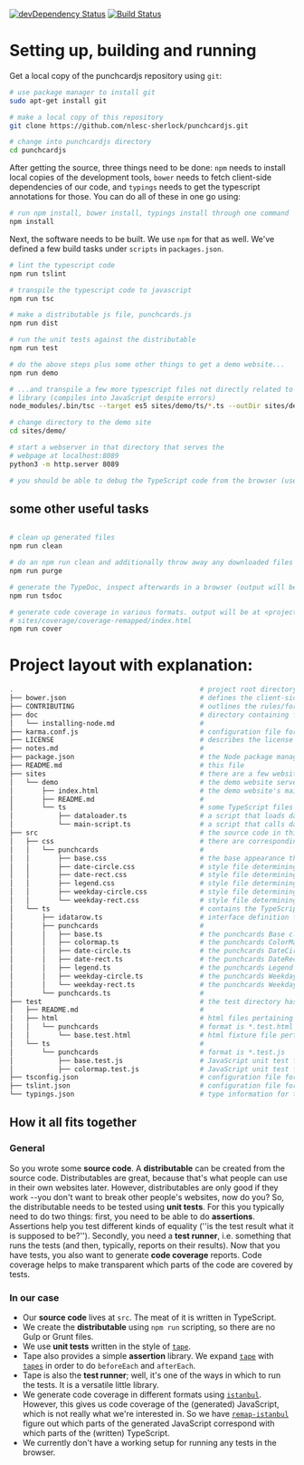 [![devDependency Status](https://david-dm.org/nlesc-sherlock/punchcardjs/dev-status.svg)](https://david-dm.org/nlesc-sherlock/punchcardjs#info=devDependencies)
[![Build Status](https://travis-ci.org/nlesc-sherlock/punchcardjs.svg?branch=master)](https://travis-ci.org/nlesc-sherlock/punchcardjs)

# Setting up, building and running

Get a local copy of the punchcardjs repository using ``git``:

```bash
# use package manager to install git
sudo apt-get install git

# make a local copy of this repository
git clone https://github.com/nlesc-sherlock/punchcardjs.git

# change into punchcardjs directory
cd punchcardjs
```

After getting the source, three things need to be done: `npm` needs to install
local copies of the development tools, `bower` needs to fetch client-side dependencies of
our code, and `typings` needs to get the typescript annotations for those. You can
do all of these in one go using:

```bash
# run npm install, bower install, typings install through one command
npm install
```

Next, the software needs to be built. We use `npm` for that as well. We've defined a few build tasks under `scripts` in `packages.json`.

```bash
# lint the typescript code
npm run tslint

# transpile the typescript code to javascript
npm run tsc

# make a distributable js file, punchcards.js
npm run dist

# run the unit tests against the distributable
npm run test

# do the above steps plus some other things to get a demo website...
npm run demo

# ...and transpile a few more typescript files not directly related to the
# library (compiles into JavaScript despite errors)
node_modules/.bin/tsc --target es5 sites/demo/ts/*.ts --outDir sites/demo/js

# change directory to the demo site
cd sites/demo/

# start a webserver in that directory that serves the
# webpage at localhost:8089
python3 -m http.server 8089

# you should be able to debug the TypeScript code from the browser (uses source maps)
```

## some other useful tasks

```bash

# clean up generated files
npm run clean

# do an npm run clean and additionally throw away any downloaded files
npm run purge

# generate the TypeDoc, inspect afterwards in a browser (output will be at <projectroot>/dist/doc)
npm run tsdoc

# generate code coverage in various formats. output will be at <projectroot>/sites/coverage/, e.g.
# sites/coverage/coverage-remapped/index.html
npm run cover

```

# Project layout with explanation:

```bash
.                                              # project root directory
├── bower.json                                 # defines the client-side dependencies
├── CONTRIBUTING                               # outlines the rules/for contributing to this repository
├── doc                                        # directory containing files that help document the repository
│   └── installing-node.md                     #
├── karma.conf.js                              # configuration file for Karma, the test runner
├── LICENSE                                    # describes the license for dissemination and use of this software
├── notes.md                                   #
├── package.json                               # the Node package manager file describes the server-side / development dependencies
├── README.md                                  # this file
├── sites                                      # there are a few websites associated with this repository:
│   └── demo                                   # the demo website serves as an illustration of the punchcards library
│       ├── index.html                         # the demo website's main file
│       ├── README.md                          #
│       └── ts                                 # some TypeScript files that are needed to display the demo site:
│           ├── dataloader.ts                  # a script that loads data from the web
│           └── main-script.ts                 # a script that calls dataloader, then passes its data to the punchcards library
├── src                                        # the source code in this directory constitutes the heart of this repository
│   ├── css                                    # there are corresponding style files for most TypeScript files in 'src/ts/punchcards'
│   │   └── punchcards                         #
│   │       ├── base.css                       # the base appearance that is shared by all types of punchcards
│   │       ├── date-circle.css                # style file determining the appearance of the DateCircle punchcard
│   │       ├── date-rect.css                  # style file determining the appearance of the DateRect punchcard
│   │       ├── legend.css                     # style file determining the appearance of the Legend
│   │       ├── weekday-circle.css             # style file determining the appearance of the WeekdayCircle punchcard
│   │       └── weekday-rect.css               # style file determining the appearance of the WeekdayRect punchcard
│   └── ts                                     # contains the TypeScript source code that get transpiled into JavaScript
│       ├── idatarow.ts                        # interface definition for the data structure that punchcards expects
│       ├── punchcards                         #
│       │   ├── base.ts                        # the punchcards Base class
│       │   ├── colormap.ts                    # the punchcards ColorMap class
│       │   ├── date-circle.ts                 # the punchcards DateCircle class (inherits from DateRect)
│       │   ├── date-rect.ts                   # the punchcards DateRect class (inherits from Base)
│       │   ├── legend.ts                      # the punchcards Legend class
│       │   ├── weekday-circle.ts              # the punchcards WeekdayCircle class (inherits from WeekdayRect)
│       │   └── weekday-rect.ts                # the punchcards WeekdayRect class (inherits from Base)
│       └── punchcards.ts                      #
├── test                                       # the test directory has the exact same structure as 'src'
│   ├── README.md                              #
│   ├── html                                   # html files pertaining to the tests (so-called fixtures)
│   │   └── punchcards                         # format is *.test.html
│   │       └── base.test.html                 # html fixture file pertaining to the test of the Base class from 'src/ts/punchcards/'
│   └── ts                                     #
│       └── punchcards                         # format is *.test.js
│           ├── base.test.js                   # JavaScript unit test file pertaining to the test of the Base class from 'src/ts/punchcards/'
│           ├── colormap.test.js               # JavaScript unit test file pertaining to the test of the ColorMap class from 'src/ts/punchcards/'
├── tsconfig.json                              # configuration file for the TypeScript compiler
├── tslint.json                                # configuration file for linting/static analysis of the TypeScript code
└── typings.json                               # type information for the client-side libraries
```


## How it all fits together

### General

So you wrote some **source code**. A **distributable** can be created from the source code. Distributables are great, because that's what people can use in their own websites later. However, distributables are only good if they work --you don't want to break other people's websites, now do you? So, the distributable needs to be tested using **unit tests**. For this you typically need to do two things: first, you need to be able to do **assertions**. Assertions help you test different kinds of equality (''is the test result what it is supposed to be?''). Secondly, you need a  **test runner**, i.e. something that runs the tests (and then, typically, reports on their results). Now that you have tests, you also want to generate **code coverage** reports. Code coverage helps to make transparent which parts of the code are covered by tests.

### In our case

- Our **source code** lives at ``src``. The meat of it is written in TypeScript.
- We create the **distributable** using ``npm run`` scripting, so there are no Gulp or Grunt files.
- We use **unit tests** written in the style of [``tape``](https://www.npmjs.com/package/tape).
- Tape also provides a simple **assertion** library. We expand [``tape``](https://www.npmjs.com/package/tape) with [``tapes``](https://www.npmjs.com/package/tapes) in order to do ``beforeEach`` and ``afterEach``.
- Tape is also the **test runner**; well, it's one of the ways in which to run the tests. It is a versatile little library.
- We generate code coverage in different formats using [``istanbul``](https://www.npmjs.com/package/istanbul). However, this gives us code coverage of the (generated) JavaScript, which is not really what we're interested in. So we have [``remap-istanbul``](https://www.npmjs.com/package/remap-istanbul) figure out which parts of the generated JavaScript correspond with which parts of the (written) TypeScript.
- We currently don't have a working setup for running any tests in the browser.

